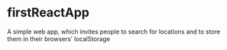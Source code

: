 # firstReactApp
 A simple web app, which invites people to search for locations and to store them in their browsers' localStorage
